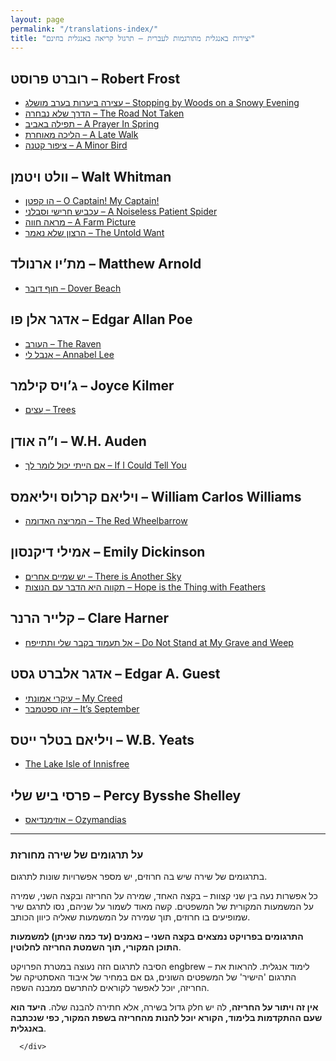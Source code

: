```yaml
---
layout: page
permalink: "/translations-index/"
title: "יצירות באנגלית מתורגמות לעברית – תרגול קריאה באנגלית בחינם"
---
```




<div class="container px-4 px-lg-5">
  <div class="row gx-4 gx-lg-5 justify-content-center">
      <div class="col-md-10 col-lg-8 col-xl-7">
          <!-- Post preview-->
          
<h2>רוברט פרוסט – Robert Frost</h2>
<ul>
    <li><a href="/stopping-by-woods-on-a-snowy-evening/">
    עצירה ביערות בערב מושלג – Stopping by Woods on a Snowy Evening
    </a></li>
    <li><a href="/the-road-not-taken/">
    הדרך שלא נבחרה – The Road Not Taken</a></li>
    <li><a href="/a-prayer-in-spring/">
    תפילה באביב – A Prayer In Spring</a></li>
    <li><a href="/a-late-walk/">הליכה מאוחרת – A Late Walk</a></li>
    <li><a href="/a-minor-bird/">ציפור קטנה – A Minor Bird</a></li>
</ul>


<h2>וולט ויטמן – Walt Whitman</h2>
<ul>
    <li><a href="/o-captain/">הו קפטן – O Captain! My Captain!</a></li>
    <li><a href="/a-noiseless-patient-spider/">עכביש חרישי וסבלני – A Noiseless Patient Spider</a></li>
    <li><a href="/a-farm-picture/">מראה חווה – A Farm Picture</a></li>
    <li><a href="/the-untold-want/">הרצון שלא נאמר – The Untold Want</a></li>
</ul>
<h2>מת’יו ארנולד – Matthew Arnold</h2>
<ul>
    <li><a href="/dover-beach/">חוף דובר – Dover Beach</a></li>
</ul>
<h2>אדגר אלן פו – Edgar Allan Poe</h2>
<ul>
    <li><a href="/the-raven/">העורב – The Raven</a></li>
    <li><a href="/annabel-lee/">אנבל לי – Annabel Lee</a></li>
</ul>
<h2>ג’ויס קילמר – Joyce Kilmer</h2>
<ul>
    <li><a href="/trees/">עצים – Trees</a></li>
</ul>
<h2>ו”ה אודן – W.H. Auden</h2>
<ul>
    <li><a href="/if-i-could-tell-you/">אם הייתי יכול לומר לך – If I Could Tell You</a></li>
</ul>
<h2>ויליאם קרלוס ויליאמס – William Carlos Williams</h2>
<ul>
    <li><a href="/the-red-wheelbarrow/">המריצה האדומה – The Red Wheelbarrow</a></li>
</ul>
<h2>אמילי דיקנסון – Emily Dickinson</h2>
<ul>
    <li><a href="/there-is-another-sky/">יש שמיים אחרים – There is Another Sky</a></li>
    <li><a href="/hope-is-the-thing-with-feathers/">תקווה היא הדבר עם הנוצות – Hope is the Thing with Feathers</a></li>
</ul>
<h2>קלייר הרנר – Clare Harner</h2>
<ul>
    <li><a href="/do-not-stand-at-my-grave-and-weep/">אל תעמוד בקבר שלי ותתייפח – Do Not Stand at My Grave and Weep</a></li>
</ul>
<h2>אדגר אלברט גסט – Edgar A. Guest</h2>
<ul>
    <li><a href="/my-creed/">עיקרי אמונתי – My Creed</a></li>
    <li><a href="/its-september/">זהו ספטמבר – It’s September</a></li>
</ul>
<h2>ויליאם בטלר ייטס – W.B. Yeats</h2>
<ul>
    <li><a href="/the-lake-isle-of-innisfree/">The Lake Isle of Innisfree</a></li>
</ul>

<h2>פרסי ביש שלי – Percy Bysshe Shelley</h2>
<ul>
    <li><a href="/ozymandias/">אוזימנדיאס – Ozymandias</a></li>
</ul>

<hr>
<h3>על תרגומים של שירה מחורזת</h3>

<p>בתרגומים של שירה שיש בה חרוזים, יש מספר אפשרויות שונות לתרגום.</p>

<p>כל אפשרות נעה בין שני קצוות – בקצה האחד, שמירה על החריזה ובקצה השני, שמירה על המשמעות המקורית של המשפטים. קשה מאוד לשמור על שניהם, נסו לתרגם שיר שמופיעים בו חרוזים, תוך שמירה על המשמעות שאליה כיוון הכותב.</p>

<p><strong>התרגומים בפרויקט נמצאים בקצה השני – נאמנים (עד כמה שניתן) למשמעות התוכן המקורי, תוך השמטת החריזה לחלוטין</strong>.</p>

<p>הסיבה לתרגום הזה נעוצה במטרת הפרויקט engbrew – לימוד אנגלית. להראות את התרגום 'הישיר' של המשפטים השונים, גם אם במחיר של איבוד האסתטיקה של החריזה, יוכל לאפשר לקוראים להתרשם ממבנה השפה.</p>

<p><strong>אין זה ויתור על החריזה</strong>, לה יש חלק גדול בשירה, אלא חתירה להבנה שלה. <strong>היעד הוא שעם ההתקדמות בלימוד, הקורא יוכל להנות מהחריזה בשפת המקור, כפי שנכתבה באנגלית</strong>.</p>

          
      </div>
  </div>
</div>